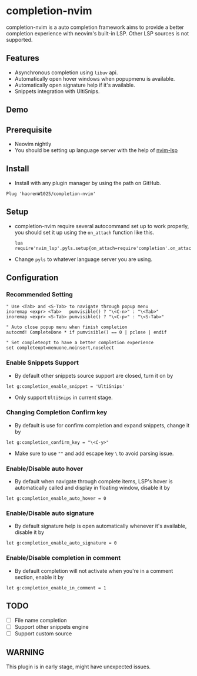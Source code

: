 # completion-nvim

completion-nvim is a auto completion framework aims to provide a better completion experience with neovim's built-in LSP.
Other LSP sources is not supported.

## Features

- Asynchronous completion using `libuv` api.
- Automatically open hover windows when popupmenu is available.
- Automatically open signature help if it's available.
- Snippets integration with UltiSnips.

## Demo

## Prerequisite
- Neovim nightly
- You should be setting up language server with the help of [nvim-lsp](https://github.com/neovim/nvim-lsp)

## Install

- Install with any plugin manager by using the path on GitHub.
```
Plug 'haorenW1025/completion-nvim'
```

## Setup
- completion-nvim require several autocommand set up to work properly, you should
  set it up using the `on_attach` function like this.
  ```
  lua require'nvim_lsp'.pyls.setup{on_attach=require'completion'.on_attach}
  ```
- Change `pyls` to whatever language server you are using.

## Configuration

### Recommended Setting
```
" Use <Tab> and <S-Tab> to navigate through popup menu
inoremap <expr> <Tab>   pumvisible() ? "\<C-n>" : "\<Tab>"
inoremap <expr> <S-Tab> pumvisible() ? "\<C-p>" : "\<S-Tab>"

" Auto close popup menu when finish completion
autocmd! CompleteDone * if pumvisible() == 0 | pclose | endif

" Set completeopt to have a better completion experience
set completeopt=menuone,noinsert,noselect
```

### Enable Snippets Support
- By default other snippets source support are closed, turn it on by
```
let g:completion_enable_snippet = 'UltiSnips'
```
- Only support `UltiSnips` in current stage.

### Changing Completion Confirm key
- By default <CR> is use for confirm completion and expand snippets, change it by
```
let g:completion_confirm_key = "\<C-y>"
```
- Make sure to use `""` and add escape key `\` to avoid parsing issue.

### Enable/Disable auto hover
- By default when navigate through complete items, LSP's hover is automatically
called and display in floating window, disable it by
```
let g:completion_enable_auto_hover = 0
```

### Enable/Disable auto signature
- By default signature help is open automatically whenever it's available, disable
it by
```
let g:completion_enable_auto_signature = 0
```

### Enable/Disable completion in comment
- By default completion will not activate when you're in a comment section, enable
it by
```
let g:completion_enable_in_comment = 1
```

## TODO

- [ ] File name completion
- [ ] Support other snippets engine
- [ ] Support custom source

## WARNING
This plugin is in early stage, might have unexpected issues.
